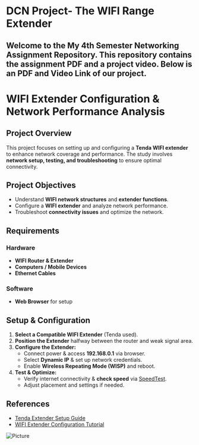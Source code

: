 # DCN Project- The WIFI Range Extender

Welcome to the **My 4th Semester Networking Assignment Repository**. This repository contains the assignment PDF and a project video. Below is an **PDF** and **Video Link** of our project.
---
# **WIFI Extender Configuration & Network Performance Analysis**  

## **Project Overview**  
This project focuses on setting up and configuring a **Tenda WIFI extender** to enhance network coverage and performance. The study involves **network setup, testing, and troubleshooting** to ensure optimal connectivity.  

## **Project Objectives**  
- Understand **WIFI network structures** and **extender functions**.  
- Configure a **WIFI extender** and analyze network performance.  
- Troubleshoot **connectivity issues** and optimize the network.  

## **Requirements**  

### **Hardware**  
- **WIFI Router & Extender**  
- **Computers / Mobile Devices**  
- **Ethernet Cables**  

### **Software**  
- **Web Browser** for setup  

## **Setup & Configuration**  

1. **Select a Compatible WIFI Extender** (Tenda used).  
2. **Position the Extender** halfway between the router and weak signal area.  
3. **Configure the Extender:**  
   - Connect power & access **192.168.0.1** via browser.  
   - Select **Dynamic IP** & set up network credentials.  
   - Enable **Wireless Repeating Mode (WISP)** and reboot.  
4. **Test & Optimize:**  
   - Verify internet connectivity & **check speed** via [SpeedTest](http://www.speedtest.net/).  
   - Adjust placement and settings if needed.  

## **References**  
- [Tenda Extender Setup Guide](https://www.tendacn.com/faq/)  
- [WIFI Extender Configuration Tutorial](https://www.youtube.com/watch?v=q1Wg_77HUi0)  

![Picture](https://github.com/M-Hamza-Hassaan/4th-Sem-Networking-Assignment/blob/main/DataCommunication%26Networking.webp)
